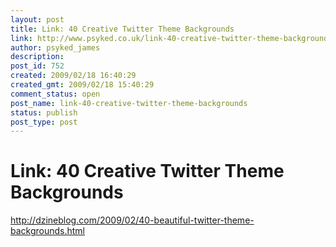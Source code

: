 ```yaml
---
layout: post
title: Link: 40 Creative Twitter Theme Backgrounds
link: http://www.psyked.co.uk/link-40-creative-twitter-theme-backgrounds/
author: psyked_james
description: 
post_id: 752
created: 2009/02/18 16:40:29
created_gmt: 2009/02/18 15:40:29
comment_status: open
post_name: link-40-creative-twitter-theme-backgrounds
status: publish
post_type: post
---
```


# Link: 40 Creative Twitter Theme Backgrounds

<http://dzineblog.com/2009/02/40-beautiful-twitter-theme-backgrounds.html>